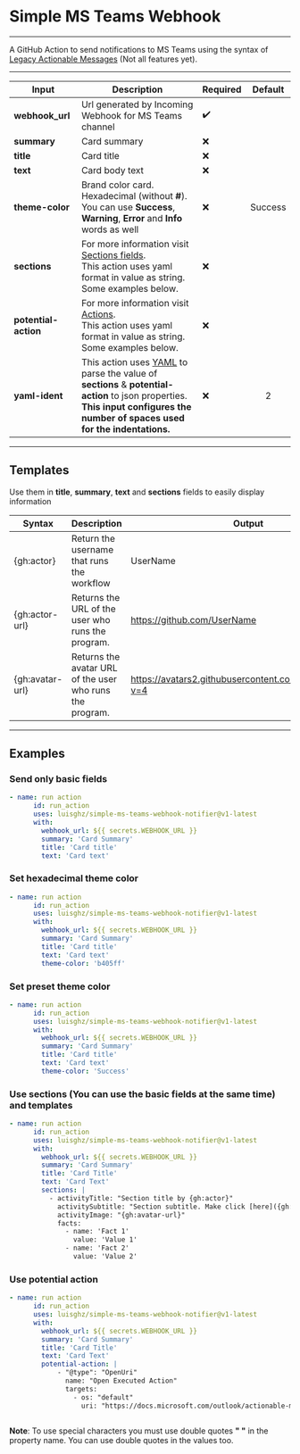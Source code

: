 # Simple MS Teams Webhook

---

A GitHub Action to send notifications to MS Teams using the syntax of [Legacy Actionable Messages](https://docs.microsoft.com/en-us/outlook/actionable-messages/message-card-reference) (Not all features yet).

---

| Input                | Description                                                  | Required           | Default |
| -------------------- | ------------------------------------------------------------ | ------------------ | :-----: |
| **webhook_url**      | Url generated by Incoming Webhook for MS Teams channel       | :heavy_check_mark: |         |
| **summary**          | Card summary                                                 | :x:                |         |
| **title**            | Card title                                                   | :x:                |         |
| **text**             | Card body text                                               | :x:                |         |
| **theme-color**      | Brand color card. Hexadecimal (without **#**).<br />You can use **Success**, **Warning**, **Error** and **Info** words as well | :x:                | Success |
| **sections**         | For more information visit [Sections fields](https://docs.microsoft.com/en-us/outlook/actionable-messages/message-card-reference#section-fields). <br />This action uses yaml format in value as string. Some examples below. | :x:                |         |
| **potential-action** | For more information visit [Actions](https://docs.microsoft.com/en-us/outlook/actionable-messages/message-card-reference#actions). <br />This action uses yaml format in value as string. Some examples below. | :x:                |         |
| **yaml-ident**       | This action uses [YAML](https://www.npmjs.com/package/yaml) to parse the value of **sections** & **potential-action** to json properties. <br />**This input configures the number of spaces used for the indentations.** | :x:                |    2    |

----

## Templates

Use them in **title**, **summary**, **text** and **sections** fields to easily display information

| Syntax          | Description                                              | Output                                                 |
| --------------- | -------------------------------------------------------- | ------------------------------------------------------ |
| {gh:actor}      | Return the username that runs the workflow               | UserName                                               |
| {gh:actor-url}  | Returns the URL of the user who runs the program.        | https://github.com/UserName                            |
| {gh:avatar-url} | Returns the avatar URL of the user who runs the program. | https://avatars2.githubusercontent.com/u/123456789?v=4 |



---

## Examples

### Send only basic fields

```yaml
- name: run action
      id: run_action
      uses: luisghz/simple-ms-teams-webhook-notifier@v1-latest
      with: 
        webhook_url: ${{ secrets.WEBHOOK_URL }}
        summary: 'Card Summary'
        title: 'Card title'
        text: 'Card text'
```

### Set hexadecimal theme color

```yaml
- name: run action
      id: run_action
      uses: luisghz/simple-ms-teams-webhook-notifier@v1-latest
      with: 
        webhook_url: ${{ secrets.WEBHOOK_URL }}
        summary: 'Card Summary'
        title: 'Card title'
        text: 'Card text'
        theme-color: 'b405ff'
```

### Set preset theme color

```yaml
- name: run action
      id: run_action
      uses: luisghz/simple-ms-teams-webhook-notifier@v1-latest
      with: 
        webhook_url: ${{ secrets.WEBHOOK_URL }}
        summary: 'Card Summary'
        title: 'Card title'
        text: 'Card text'
        theme-color: 'Success'
```

### Use sections  (You can use the basic fields at the same time) and templates

```yaml
- name: run action
      id: run_action
      uses: luisghz/simple-ms-teams-webhook-notifier@v1-latest
      with: 
        webhook_url: ${{ secrets.WEBHOOK_URL }}
        summary: 'Card Summary'
        title: 'Card Title'
        text: 'Card Text'
        sections: |
          - activityTitle: "Section title by {gh:actor}"
            activitySubtitle: "Section subtitle. Make click [here]({gh:actor-url}) to go to user profile"
            activityImage: "{gh:avatar-url}"
            facts:
              - name: 'Fact 1'
                value: 'Value 1'
              - name: 'Fact 2'
                value: 'Value 2'
```

### Use potential action

```yaml
- name: run action
      id: run_action
      uses: luisghz/simple-ms-teams-webhook-notifier@v1-latest
      with: 
        webhook_url: ${{ secrets.WEBHOOK_URL }}
        summary: 'Card Summary'
        title: 'Card Title'
        text: 'Card Text'
        potential-action: |
        	- "@type": "OpenUri"
	          name: "Open Executed Action"
	          targets:
	          	- os: "default"
	          	  uri: "https://docs.microsoft.com/outlook/actionable-messages"
	          
```

**Note**: To use special characters you must use double quotes **" "** in the property name. You can use double quotes in the values too.